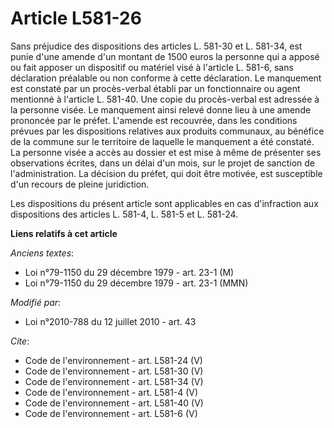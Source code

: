 # Article L581-26

Sans préjudice des dispositions des articles L. 581-30 et L. 581-34, est punie d'une amende d'un montant de 1500 euros la
personne qui a apposé ou fait apposer un dispositif ou matériel visé à l'article L. 581-6, sans déclaration préalable ou non
conforme à cette déclaration. Le manquement est constaté par un procès-verbal établi par un fonctionnaire ou agent mentionné
à l'article L. 581-40. Une copie du procès-verbal est adressée à la personne visée. Le manquement ainsi relevé donne lieu à
une amende prononcée par le préfet. L'amende est recouvrée, dans les conditions prévues par les dispositions relatives aux
produits communaux, au bénéfice de la commune sur le territoire de laquelle le manquement a été constaté. La personne visée a
accès au dossier et est mise à même de présenter ses observations écrites, dans un délai d'un mois, sur le projet de sanction
de l'administration. La décision du préfet, qui doit être motivée, est susceptible d'un recours de pleine juridiction. 

Les dispositions du présent article sont applicables en cas d'infraction aux dispositions des articles L. 581-4, L. 581-5 et
L. 581-24.

**Liens relatifs à cet article**

_Anciens textes_:

  - Loi n°79-1150 du 29 décembre 1979 - art. 23-1 (M)
  - Loi n°79-1150 du 29 décembre 1979 - art. 23-1 (MMN)

_Modifié par_:

  - Loi n°2010-788 du 12 juillet 2010 - art. 43

_Cite_:

  - Code de l'environnement - art. L581-24 (V)
  - Code de l'environnement - art. L581-30 (V)
  - Code de l'environnement - art. L581-34 (V)
  - Code de l'environnement - art. L581-4 (V)
  - Code de l'environnement - art. L581-40 (V)
  - Code de l'environnement - art. L581-6 (V)
